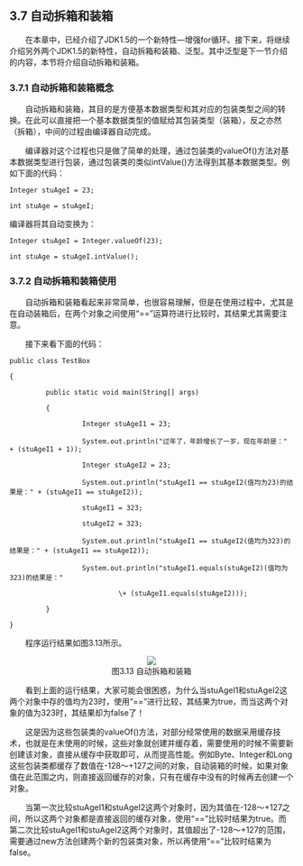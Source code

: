 ## 3.7  自动拆箱和装箱
 

&emsp;&emsp;在本章中，已经介绍了JDK1.5的一个新特性—增强for循环。接下来，将继续介绍另外两个JDK1.5的新特性，自动拆箱和装箱、泛型。其中泛型是下一节介绍的内容，本节将介绍自动拆箱和装箱。

### 3.7.1  自动拆箱和装箱概念  

&emsp;&emsp;自动拆箱和装箱，其目的是方便基本数据类型和其对应的包装类型之间的转换。在此可以直接把一个基本数据类型的值赋给其包装类型（装箱），反之亦然（拆箱），中间的过程由编译器自动完成。

&emsp;&emsp;编译器对这个过程也只是做了简单的处理，通过包装类的valueOf()方法对基本数据类型进行包装，通过包装类的类似intValue()方法得到其基本数据类型。例如下面的代码：


```
Integer stuAgeI = 23;

int stuAge = stuAgeI;
```


编译器将其自动变换为：


```
Integer stuAgeI = Integer.valueOf(23);

int stuAge = stuAgeI.intValue();
```


### 3.7.2  自动拆箱和装箱使用  

&emsp;&emsp;自动拆箱和装箱看起来非常简单，也很容易理解，但是在使用过程中，尤其是在自动装箱后，在两个对象之间使用“==”运算符进行比较时，其结果尤其需要注意。

&emsp;&emsp;接下来看下面的代码：


```
public class TestBox 

{

​         public static void main(String[] args) 

​         {

​                  Integer stuAgeI1 = 23;

​                  System.out.println("过年了，年龄增长了一岁，现在年龄是：" + (stuAgeI1 + 1)); 

​                  Integer stuAgeI2 = 23; 

​                  System.out.println("stuAgeI1 == stuAgeI2(值均为23)的结果是：" + (stuAgeI1 == stuAgeI2)); 

​                  stuAgeI1 = 323;

​                  stuAgeI2 = 323;  

​                  System.out.println("stuAgeI1 == stuAgeI2(值均为323)的结果是：" + (stuAgeI1 == stuAgeI2));          

​                  System.out.println("stuAgeI1.equals(stuAgeI2)(值均为323)的结果是：" 

​                           \+ (stuAgeI1.equals(stuAgeI2))); 

​         }

}

```

&emsp;&emsp;程序运行结果如图3.13所示。



<center><img src="https://labfile.oss.aliyuncs.com/library/textbook-java2/img/d3z/tu3.13.png" /></center>  
<center>图3.13  自动拆箱和装箱</center>  



&emsp;&emsp;看到上面的运行结果，大家可能会很困惑，为什么当stuAgeI1和stuAgeI2这两个对象中存的值均为23时，使用“==”进行比较，其结果为true，而当这两个对象的值为323时，其结果却为false了！

&emsp;&emsp;这是因为这些包装类的valueOf()方法，对部分经常使用的数据采用缓存技术，也就是在未使用的时候，这些对象就创建并缓存着，需要使用的时候不需要新创建该对象，直接从缓存中获取即可，从而提高性能。例如Byte、Integer和Long这些包装类都缓存了数值在-128～+127之间的对象，自动装箱的时候，如果对象值在此范围之内，则直接返回缓存的对象，只有在缓存中没有的时候再去创建一个对象。

&emsp;&emsp;当第一次比较stuAgeI1和stuAgeI2这两个对象时，因为其值在-128～+127之间，所以这两个对象都是直接返回的缓存对象，使用“==”比较时结果为true。而第二次比较stuAgeI1和stuAgeI2这两个对象时，其值超出了-128～+127的范围，需要通过new方法创建两个新的包装类对象，所以再使用“==”比较时结果为false。

 
